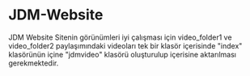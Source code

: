 # JDM-Website
 JDM Website 
 Sitenin görünümleri iyi çalışması için video_folder1 ve video_folder2 paylaşımındaki videoları tek bir klasör içerisinde "index" klasörünün içine "jdmvideo" klasörü oluşturulup içerisine aktarılması gerekmektedir.

